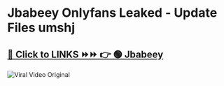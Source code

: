 
 # Jbabeey Onlyfans Leaked - Update Files umshj

## <h2><a href="https://clipsfans.com/Jbabeey&ref=git">🔗 Click to LINKS ⏩⏩ 👉 🟢 Jbabeey </a></h2>

<a href="https://clipsfans.com/Jbabeey&ref=git" rel="nofollow" data-target="animated-image.originalLink"><img src="https://i.ibb.co.com/xMMVF88/686577567.gif" alt="Viral Video Original" style="max-width: 100%; display: inline-block;" data-target="animated-image.originalImage"></a>

